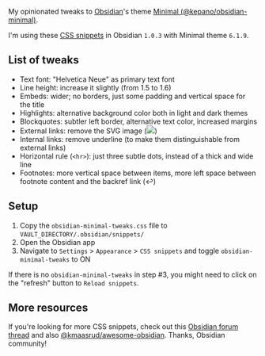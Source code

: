 My opinionated tweaks to [Obsidian](https://obsidian.md)'s theme [Minimal (@kepano/obsidian-minimal)](https://github.com/kepano/obsidian-minimal).

I'm using these [CSS snippets](https://help.obsidian.md/How+to/Add+custom+styles#Use+Themes+and+or+CSS+snippets) in Obsidian `1.0.3` with Minimal theme `6.1.9`.


## List of tweaks

- Text font: "Helvetica Neue" as primary text font
- Line height: increase it slightly (from 1.5 to 1.6)
- Embeds: wider; no borders, just some padding and vertical space for the title
- Highlights: alternative background color both in light and dark themes
- Blockquotes: subtler left border, alternative text color, increased margins
- External links: remove the SVG image (<img src="https://user-images.githubusercontent.com/1920195/198417807-298c819e-35a7-45de-9da8-de4caac7a9e2.svg">)
- Internal links: remove underline (to make them distinguishable from external links)
- Horizontal rule (`<hr>`): just three subtle dots, instead of a thick and wide line
- Footnotes: more vertical space between items, more left space between footnote content and the backref link (↩︎)


## Setup

1. Copy the `obsidian-minimal-tweaks.css` file to `VAULT_DIRECTORY/.obsidian/snippets/`
2. Open the Obsidian app
3. Navigate to `Settings` > `Appearance` > `CSS snippets` and toggle `obsidian-minimal-tweaks` to ON

If there is no `obsidian-minimal-tweaks` in step #3, you might need to click on the "refresh" button to `Reload snippets`.


## More resources

If you're looking for more CSS snippets, check out this [Obsidian forum thread](https://forum.obsidian.md/t/meta-post-common-css-hacks) and also [@kmaasrud/awesome-obsidian](https://github.com/kmaasrud/awesome-obsidian). Thanks, Obsidian community!
